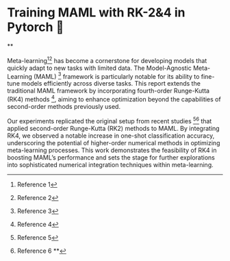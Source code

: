 # Training MAML with RK-2&4 in Pytorch 🚀
**

Meta-learning[^1][^2] has become a cornerstone for developing models that quickly adapt to new tasks with limited data. The Model-Agnostic Meta-Learning (MAML) [^3] framework is particularly notable for its ability to fine-tune models efficiently across diverse tasks. This report extends the traditional MAML framework by incorporating fourth-order Runge-Kutta (RK4) methods [^4], aiming to enhance optimization beyond the capabilities of second-order methods previously used. 

Our experiments replicated the original setup from recent studies [^5][^6] that applied second-order Runge-Kutta (RK2) methods to MAML. By integrating RK4, we observed a notable increase in one-shot classification accuracy, underscoring the potential of higher-order numerical methods in optimizing meta-learning processes. This work demonstrates the feasibility of RK4 in boosting MAML’s performance and sets the stage for further explorations into sophisticated numerical integration techniques within meta-learning.

[^1]: Reference 1
[^2]: Reference 2
[^3]: Reference 3
[^4]: Reference 4
[^5]: Reference 5
[^6]: Reference 6
**
